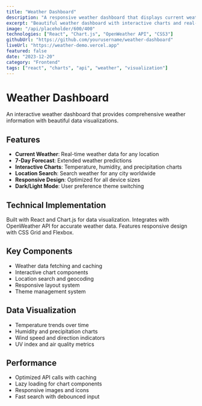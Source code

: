 ```yaml
---
title: "Weather Dashboard"
description: "A responsive weather dashboard that displays current weather and forecasts using multiple weather APIs with beautiful data visualizations."
excerpt: "Beautiful weather dashboard with interactive charts and real-time data."
image: "/api/placeholder/600/400"
technologies: ["React", "Chart.js", "OpenWeather API", "CSS3"]
githubUrl: "https://github.com/yourusername/weather-dashboard"
liveUrl: "https://weather-demo.vercel.app"
featured: false
date: "2023-12-20"
category: "Frontend"
tags: ["react", "charts", "api", "weather", "visualization"]
---
```


# Weather Dashboard

An interactive weather dashboard that provides comprehensive weather information with beautiful data visualizations.

## Features

- **Current Weather**: Real-time weather data for any location
- **7-Day Forecast**: Extended weather predictions
- **Interactive Charts**: Temperature, humidity, and precipitation charts
- **Location Search**: Search weather for any city worldwide
- **Responsive Design**: Optimized for all device sizes
- **Dark/Light Mode**: User preference theme switching

## Technical Implementation

Built with React and Chart.js for data visualization. Integrates with OpenWeather API for accurate weather data. Features responsive design with CSS Grid and Flexbox.

## Key Components

- Weather data fetching and caching
- Interactive chart components
- Location search and geocoding
- Responsive layout system
- Theme management system

## Data Visualization

- Temperature trends over time
- Humidity and precipitation charts
- Wind speed and direction indicators
- UV index and air quality metrics

## Performance

- Optimized API calls with caching
- Lazy loading for chart components
- Responsive images and icons
- Fast search with debounced input
